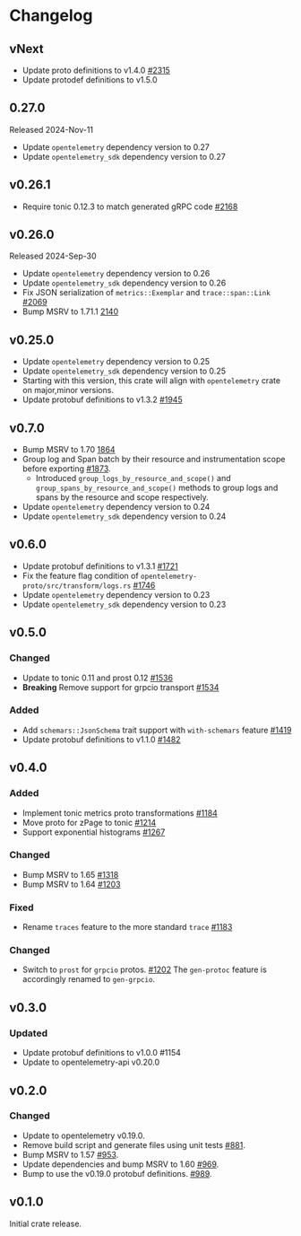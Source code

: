 # Changelog

## vNext

- Update proto definitions to v1.4.0 [#2315](https://github.com/open-telemetry/opentelemetry-rust/pull/2315)
- Update protodef definitions to v1.5.0

## 0.27.0

Released 2024-Nov-11

- Update `opentelemetry` dependency version to 0.27
- Update `opentelemetry_sdk` dependency version to 0.27

## v0.26.1

- Require tonic 0.12.3 to match generated gRPC code [#2168](https://github.com/open-telemetry/opentelemetry-rust/pull/2168)

## v0.26.0
Released 2024-Sep-30

- Update `opentelemetry` dependency version to 0.26
- Update `opentelemetry_sdk` dependency version to 0.26
- Fix JSON serialization of `metrics::Exemplar` and `trace::span::Link` [#2069](https://github.com/open-telemetry/opentelemetry-rust/pull/2069)
- Bump MSRV to 1.71.1 [2140](https://github.com/open-telemetry/opentelemetry-rust/pull/2140)

## v0.25.0
- Update `opentelemetry` dependency version to 0.25
- Update `opentelemetry_sdk` dependency version to 0.25
- Starting with this version, this crate will align with `opentelemetry` crate
  on major,minor versions.
- Update protobuf definitions to v1.3.2 [#1945](https://github.com/open-telemetry/opentelemetry-rust/pull/1945)

## v0.7.0

- Bump MSRV to 1.70 [1864](https://github.com/open-telemetry/opentelemetry-rust/pull/1874)
- Group log and Span batch by their resource and instrumentation scope before exporting [#1873](https://github.com/open-telemetry/opentelemetry-rust/pull/1873).
   - Introduced `group_logs_by_resource_and_scope()` and `group_spans_by_resource_and_scope()` methods to group logs and spans by the resource and scope respectively.
- Update `opentelemetry` dependency version to 0.24
- Update `opentelemetry_sdk` dependency version to 0.24

## v0.6.0

- Update protobuf definitions to v1.3.1 [#1721](https://github.com/open-telemetry/opentelemetry-rust/pull/1721)
- Fix the feature flag condition of `opentelemetry-proto/src/transform/logs.rs` [#1746](https://github.com/open-telemetry/opentelemetry-rust/pull/1746)
- Update `opentelemetry` dependency version to 0.23
- Update `opentelemetry_sdk` dependency version to 0.23

## v0.5.0

### Changed

- Update to tonic 0.11 and prost 0.12 [#1536](https://github.com/open-telemetry/opentelemetry-rust/pull/1536)
- **Breaking** Remove support for grpcio transport [#1534](https://github.com/open-telemetry/opentelemetry-rust/pull/1534)

### Added

- Add `schemars::JsonSchema` trait support with `with-schemars` feature [#1419](https://github.com/open-telemetry/opentelemetry-rust/pull/1419)
- Update protobuf definitions to v1.1.0 [#1482](https://github.com/open-telemetry/opentelemetry-rust/pull/1482)

## v0.4.0

### Added

- Implement tonic metrics proto transformations [#1184](https://github.com/open-telemetry/opentelemetry-rust/pull/1184)
- Move proto for zPage to tonic [#1214](https://github.com/open-telemetry/opentelemetry-rust/pull/1214)
- Support exponential histograms [#1267](https://github.com/open-telemetry/opentelemetry-rust/pull/1267)

### Changed

- Bump MSRV to 1.65 [#1318](https://github.com/open-telemetry/opentelemetry-rust/pull/1318)
- Bump MSRV to 1.64 [#1203](https://github.com/open-telemetry/opentelemetry-rust/pull/1203)

### Fixed

- Rename `traces` feature to the more standard `trace` [#1183](https://github.com/open-telemetry/opentelemetry-rust/pull/1183)

### Changed

- Switch to `prost` for `grpcio` protos. [#1202](https://github.com/open-telemetry/opentelemetry-rust/pull/1202)
  The `gen-protoc` feature is accordingly renamed to `gen-grpcio`.

## v0.3.0

### Updated

- Update protobuf definitions to v1.0.0 #1154
- Update to opentelemetry-api v0.20.0

## v0.2.0
### Changed
- Update to opentelemetry v0.19.0.
- Remove build script and generate files using unit tests [#881](https://github.com/open-telemetry/opentelemetry-rust/pull/881).
- Bump MSRV to 1.57 [#953](https://github.com/open-telemetry/opentelemetry-rust/pull/953).
- Update dependencies and bump MSRV to 1.60 [#969](https://github.com/open-telemetry/opentelemetry-rust/pull/969).
- Bump to use the v0.19.0 protobuf definitions. [#989](https://github.com/open-telemetry/opentelemetry-rust/pull/989).

## v0.1.0

Initial crate release.
